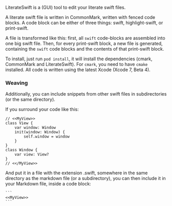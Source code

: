 LiterateSwift is a (GUI) tool to edit your literate swift files.

A literate swift file is written in CommonMark, written with fenced code blocks. A code block can be either of three things: swift, highlight-swift, or print-swift.

A file is transformed like this: first, all `swift` code-blocks are assembled into one big swift file. Then, for every print-swift block, a new file is generated, containing the `swift` code blocks and the contents of that print-swift block.

To install, just run `pod install`, it will install the dependencies (cmark, CommonMark and LiterateSwift). For `cmark`, you need to have `cmake` installed. All code is written using the latest Xcode (Xcode 7, Beta 4).

### Weaving

Additionally, you can include snippets from other swift files in subdirectories (or the same directory).

If you surround your code like this:

    // <<MyView>>
    class View {
        var window: Window
        init(window: Window) {
            self.window = window
        }
    }
    class Window {
        var view: View?
    }
    // <</MyView>>

And put it in a file with the extension .swift, somewhere in the same directory as the markdown file (or a subdirectory), you can then include it in your Markdown file, inside a code block:

    ```
    <<MyView>>
    ```
